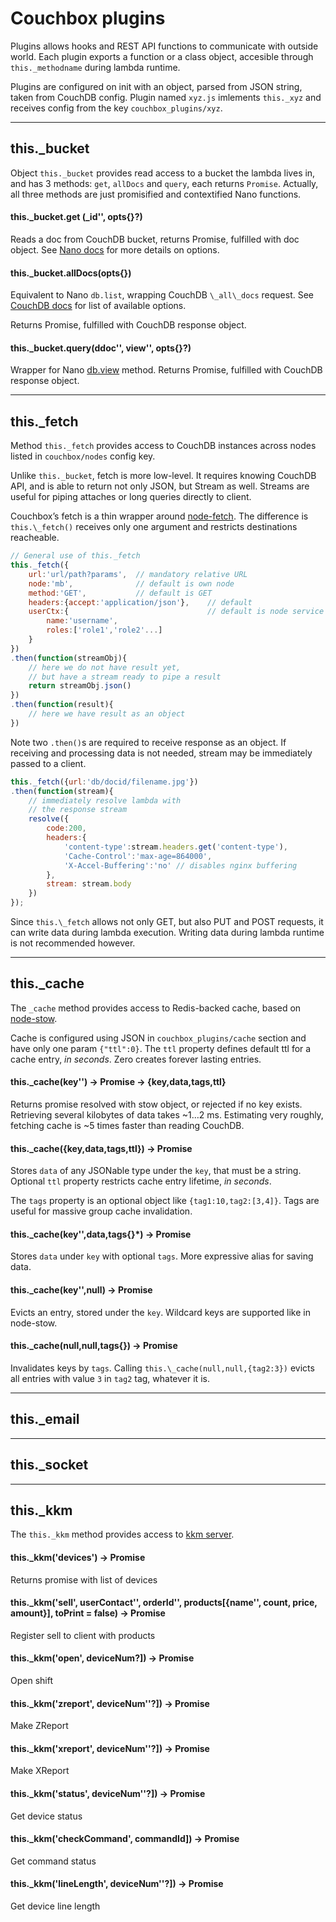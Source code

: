 # Couchbox plugins

Plugins allows hooks and REST API functions to communicate with outside world.
Each plugin exports a function or a class object, accesible through
`this._methodname` during lambda runtime.

Plugins are configured on init with an object, parsed from JSON string,
taken from CouchDB config. Plugin named `xyz.js` imlements `this._xyz`
and receives config from the key `couchbox_plugins/xyz`.

----

## this.\_bucket

Object `this._bucket` provides read access to a bucket the lambda lives in,
and has 3 methods: `get`, `allDocs` and `query`, each returns `Promise`.
Actually, all three methods are just promisified and contextified Nano 
functions.

#### this.\_bucket.get (\_id'', opts{}?) 

Reads a doc from CouchDB bucket, returns Promise, fulfilled with doc object.
See [Nano docs](https://github.com/dscape/nano#dbgetdocname-params-callback) 
for more details on options.

#### this.\_bucket.allDocs(opts{})

Equivalent to Nano `db.list`, wrapping CouchDB `\_all\_docs` request. See 
[CouchDB docs](http://docs.couchdb.org/en/1.6.1/api/database/bulk-api.html#db-all-docs) 
for list of available options.

Returns Promise, fulfilled with CouchDB response object.

#### this.\_bucket.query(ddoc'', view'', opts{}?)

Wrapper for Nano [db.view](https://github.com/dscape/nano#dbviewdesignname-viewname-params-callback) 
method. Returns Promise, fulfilled with CouchDB response object.

----

## this.\_fetch

Method `this._fetch` provides access to CouchDB instances across nodes 
listed in `couchbox/nodes` config key.

Unlike `this._bucket`, fetch is more low-level. It requires knowing CouchDB API,
and is able to return not only JSON, but Stream as well. Streams are useful for 
piping attaches or long queries directly to client.

Couchbox’s fetch is a thin wrapper around [node-fetch](https://www.npmjs.com/package/node-fetch).
The difference is `this.\_fetch()` receives only one argument and restricts destinations
reacheable.

```javascript
// General use of this._fetch
this._fetch({
	url:'url/path?params',	// mandatory relative URL
	node:'mb',				// default is own node
	method:'GET',			// default is GET
	headers:{accept:'application/json'},	// default
	userCtx:{								// default is node service
		name:'username',
		roles:['role1','role2'...]
	}
})
.then(function(streamObj){ 
    // here we do not have result yet, 
    // but have a stream ready to pipe a result
    return streamObj.json() 
})
.then(function(result){
    // here we have result as an object
})
```
Note two `.then()`s are required to receive response as an object. If receiving and
processing data is not needed, stream may be immediately passed to a client.

```javascript
this._fetch({url:'db/docid/filename.jpg'})
.then(function(stream){
    // immediately resolve lambda with 
    // the response stream
    resolve({
        code:200,
        headers:{
    		'content-type':stream.headers.get('content-type'),
    		'Cache-Control':'max-age=864000',
    		'X-Accel-Buffering':'no' // disables nginx buffering
    	}, 
    	stream: stream.body
    })
});
```
Since `this.\_fetch` allows not only GET, but also PUT and POST requests, it can
write data during lambda execution. Writing data during lambda runtime is not
recommended however.

---

## this.\_cache

The `_cache` method provides access to Redis-backed cache, based on 
[node-stow](https://github.com/cpsubrian/node-stow). 

Cache is configured using JSON in `couchbox_plugins/cache` section and have only 
one param `{"ttl":0}`. The `ttl` property defines default ttl for a cache entry,
_in seconds_. Zero creates forever lasting entries.

#### this.\_cache(key'') → Promise → {key,data,tags,ttl}

Returns promise resolved with stow object, or rejected if no key exists. Retrieving 
several kilobytes of data takes ~1…2 ms. Estimating very roughly, fetching cache 
is ~5 times faster than reading CouchDB.

#### this.\_cache({key,data,tags,ttl}) → Promise

Stores `data` of any JSONable type under the `key`, that must be a string. Optional 
`ttl` property restricts cache entry lifetime, _in seconds_.

The `tags` property is an optional object like `{tag1:10,tag2:[3,4]}`. Tags are useful
for massive group cache invalidation.

#### this.\_cache(key'',data,tags{}*) → Promise

Stores `data` under `key` with optional `tags`. More expressive alias for saving data.

#### this.\_cache(key'',null) → Promise

Evicts an entry, stored under the `key`. Wildcard keys are supported like 
in node-stow.

#### this.\_cache(null,null,tags{}) → Promise

Invalidates keys by `tags`. Calling `this.\_cache(null,null,{tag2:3})` evicts all
entries with value `3` in `tag2` tag, whatever it is.

---

## this.\_email

---

## this.\_socket

---

## this.\_kkm

The `this._kkm` method provides access to [kkm server](https://kkmserver.ru/KkmServer). 

#### this.\_kkm('devices') → Promise

Returns promise with list of devices

#### this.\_kkm('sell', userContact'', orderId'', products[{name'', count, price, amount}], toPrint = false) → Promise

Register sell to client with products

#### this.\_kkm('open', deviceNum?]) → Promise

Open shift

#### this.\_kkm('zreport', deviceNum''?]) → Promise

Make ZReport

#### this.\_kkm('xreport', deviceNum''?]) → Promise

Make XReport

#### this.\_kkm('status', deviceNum''?]) → Promise

Get device status

#### this.\_kkm('checkCommand', commandId]) → Promise

Get command status

#### this.\_kkm('lineLength', deviceNum''?]) → Promise

Get device line length

